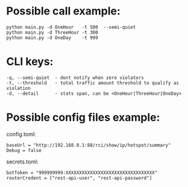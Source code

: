 
# Possible call example:
```
python main.py -d OneHour   -t 500  --semi-quiet
python main.py -d ThreeHour -t 300
python main.py -d OneDay    -t 999
```

# CLI keys:
```
-q, --semi-quiet  - dont notify when zero violators
-t, --threshold   - total traffic amount threshold to qualify as violation
-d, --detail      - stats span, can be <OneHour|ThreeHour|OneDay>
```

# Possible config files example:

config.toml:
```
baseUrl = "http://192.168.0.1:88/rci/show/ip/hotspot/summary"
Debug = false
```

secrets.toml:
```
botToken = "999999999:XXXXXXXXXXXXXXXXXXXXXXXXXXXXXXXXX"
routerCredent = ["rest-api-user", "rest-api-password"]
```
